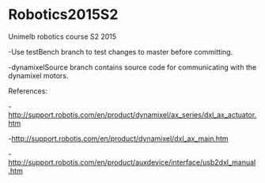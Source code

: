 # Robotics2015S2
Unimelb robotics course S2 2015

-Use testBench branch to test changes to master before committing.

-dynamixelSource branch contains source code for communicating with the dynamixel motors.

References:

-http://support.robotis.com/en/product/dynamixel/ax_series/dxl_ax_actuator.htm

-http://support.robotis.com/en/product/dynamixel/dxl_ax_main.htm

-http://support.robotis.com/en/product/auxdevice/interface/usb2dxl_manual.htm

